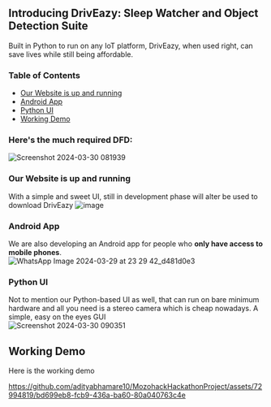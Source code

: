 ## Introducing **DrivEazy**: Sleep Watcher and Object Detection Suite

Built in Python to run on any IoT platform, DrivEazy, when used right, can save lives while still being affordable.

### Table of Contents
- [Our Website is up and running](#our-website-is-up-and-running)
- [Android App](#android-app)
- [Python UI](#python-ui)
- [Working Demo](#working-demo)

### Here's the much required DFD:
![Screenshot 2024-03-30 081939](https://github.com/adityabhamare10/MozohackHackathonProject/assets/72994819/fb0d5342-ae43-4a3f-84fe-14a82e31f3af)


### Our Website is up and running
With a simple and sweet UI, still in development phase will alter be used to download DrivEazy
![image](https://github.com/adityabhamare10/MozohackHackathonProject/assets/72994819/97783261-66d6-4523-9fb0-d2f098760dcb)


### Android App
We are also developing an Android app for people who **only have access to mobile phones**.  
![WhatsApp Image 2024-03-29 at 23 29 42_d481d0e3](https://github.com/adityabhamare10/MozohackHackathonProject/assets/72994819/ee996083-b586-41f7-a4b6-7aaf6c53ff24)

### Python UI
Not to mention our Python-based UI as well, that can run on bare minimum hardware and all you need is a stereo camera which is cheap nowadays. A simple, easy on the eyes GUI  
![Screenshot 2024-03-30 090351](https://github.com/adityabhamare10/MozohackHackathonProject/assets/72994819/aa872a18-931d-4145-967e-9d2482c14a5f)


## Working Demo
Here is the working demo  

https://github.com/adityabhamare10/MozohackHackathonProject/assets/72994819/bd699eb8-fcb9-436a-ba60-80a040763c4e



